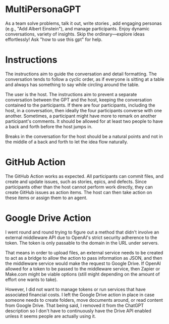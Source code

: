 # MultiPersonaGPT

As a team solve problems, talk it out, write stories , add engaging personas (e.g., "Add Albert Einstein"), and manage participants. Enjoy dynamic conversations, variety of insights. Skip the ordinary—explore ideas effortlessly! Ask "how to use this gpt" for help.

# Instructions

The instructions aim to guide the conversation and detail formatting. The conversation tends to follow a cyclic order, as if everyone is sitting at a table and always has something to say while circling around the table.

The user is the host. The instructions aim to prevent a separate conversation between the GPT and the host, keeping the conversation contained to the participants. If there are four participants, including the host, in a conversation, then ideally the four participants converse with one another. Sometimes, a participant might have more to remark on another participant's comments. It should be allowed for at least two people to have a back and forth before the host jumps in.

Breaks in the conversation for the host should be a natural points and not in the middle of a back and forth to let the idea flow naturally.

# GitHub Action

The GitHub Action works as expected. All participants can commit files, and create and update issues, such as stories, epics, and defects. Since participants other than the host cannot perform work directly, they can create GitHub issues as action items. The host can then take action on these items or assign them to an agent.

# Google Drive Action

I went round and round trying to figure out a method that didn't involve an external middleware API due to OpenAI's strict security adherence to the token. The token is only passable to the domain in the URL under servers. 

That means in order to upload files, an external service needs to be created to act as a bridge to allow the action to pass information as JSON, and then the middleware service would make the request to Google Drive. If OpenAI allowed for a token to be passed to the middleware service, then Zapier or Make.com might be viable options (still might depending on the amount of effort one wants to take). 

However, I did not want to manage tokens or run services that have associated financial costs. I left the Google Drive action in place in case someone needs to create folders, move documents around, or read content from Google Drive. That being said, I removed it from the ChatGPT description so I don't have to continuously have the Drive API enabled unless it seems people are actually using it.
